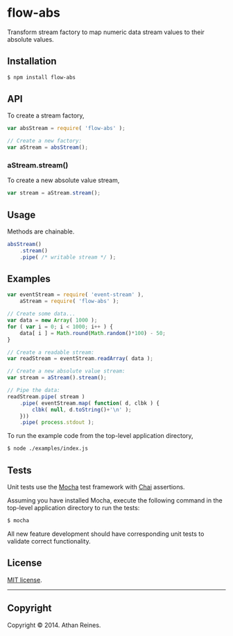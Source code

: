 flow-abs
========

Transform stream factory to map numeric data stream values to their absolute values.


## Installation

``` bash
$ npm install flow-abs
```

## API

To create a stream factory,

``` javascript
var absStream = require( 'flow-abs' );

// Create a new factory:
var aStream = absStream();
```

### aStream.stream()

To create a new absolute value stream,

``` javascript
var stream = aStream.stream();
```


## Usage

Methods are chainable.

``` javascript
absStream()
	.stream()
	.pipe( /* writable stream */ );
```


## Examples

``` javascript
var eventStream = require( 'event-stream' ),
	aStream = require( 'flow-abs' );

// Create some data...
var data = new Array( 1000 );
for ( var i = 0; i < 1000; i++ ) {
	data[ i ] = Math.round(Math.random()*100) - 50;
}

// Create a readable stream:
var readStream = eventStream.readArray( data );

// Create a new absolute value stream:
var stream = aStream().stream();

// Pipe the data:
readStream.pipe( stream )
	.pipe( eventStream.map( function( d, clbk ) {
		clbk( null, d.toString()+'\n' );
	}))
	.pipe( process.stdout );
```

To run the example code from the top-level application directory,

``` bash
$ node ./examples/index.js
```


## Tests

Unit tests use the [Mocha](http://visionmedia.github.io/mocha) test framework with [Chai](http://chaijs.com) assertions.

Assuming you have installed Mocha, execute the following command in the top-level application directory to run the tests:

``` bash
$ mocha
```

All new feature development should have corresponding unit tests to validate correct functionality.


## License

[MIT license](http://opensource.org/licenses/MIT). 


---
## Copyright

Copyright &copy; 2014. Athan Reines.

